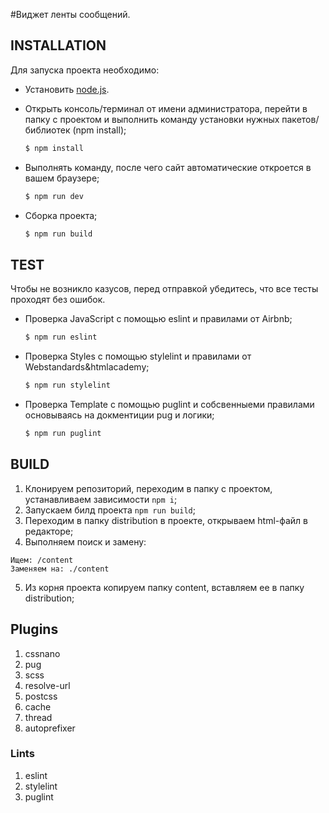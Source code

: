 #Виджет ленты сообщений.

## INSTALLATION

Для запуска проекта необходимо:

- Установить [node.js](https://nodejs.org/en/).

- Открыть консоль/терминал от имени администратора, перейти в папку с проектом и выполнить команду установки нужных пакетов/библиотек (npm install);
    ```sh
    $ npm install
    ```

- Выполнять команду, после чего сайт автоматические откроется в вашем браузере;
    ```sh
    $ npm run dev
    ```

- Сборка проекта;
    ```sh
    $ npm run build
    ```

## TEST

Чтобы не возникло казусов, перед отправкой убедитесь, что все тесты проходят без ошибок.

- Проверка JavaScript с помощью eslint и правилами от Airbnb;
    ```sh
    $ npm run eslint
    ```

- Проверка Styles с помощью stylelint и правилами от Webstandards&htmlacademy;
    ```sh
    $ npm run stylelint
    ```

- Проверка Template с помощью puglint и собсвенныеми правилами основываясь на докментиции pug и логики;
    ```sh
    $ npm run puglint
    ```

## BUILD
1.  Клонируем репозиторий, переходим в папку с проектом, устанавливаем зависимости `npm i`;
2.  Запускаем билд проекта `npm run build`;
3.  Переходим в папку distribution в проекте, открываем html-файл в редакторе;
4.  Выполняем поиск и замену:
```
Ищем: /content
Заменяем на: ./content
```
5.  Из корня проекта копируем папку content, вставляем ее в папку distribution;


## Plugins

1. cssnano
2. pug
3. scss
4. resolve-url
5. postcss
6. cache
7. thread
8. autoprefixer


### Lints

1. eslint
2. stylelint
3. puglint
